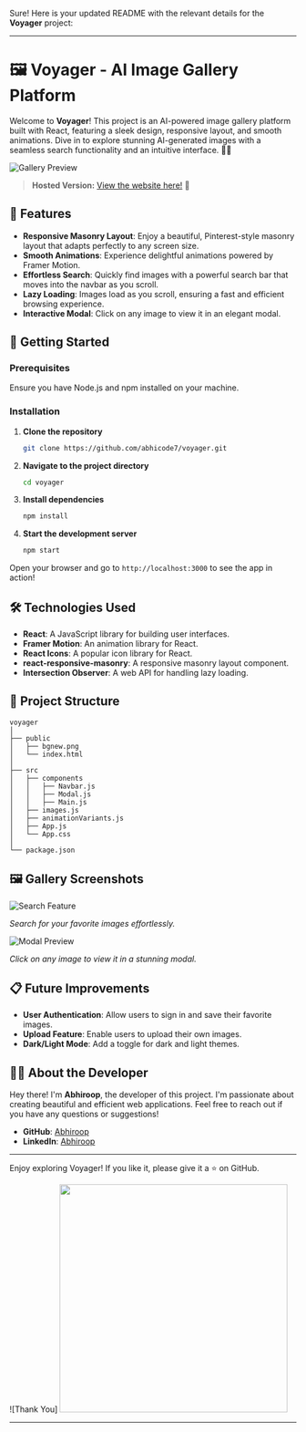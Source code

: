 Sure! Here is your updated README with the relevant details for the **Voyager** project:

---

# 🖼️ Voyager - AI Image Gallery Platform

Welcome to **Voyager**! This project is an AI-powered image gallery platform built with React, featuring a sleek design, responsive layout, and smooth animations. Dive in to explore stunning AI-generated images with a seamless search functionality and an intuitive interface. 🎨✨

![Gallery Preview](https://github.com/abhicode7/voyager/assets/87370756/495f49e5-7ce9-4103-9309-a653e95bc593) 

> **Hosted Version:** [View the website here!](https://abhicode7.github.io/voyager/) 🚀

## 🌟 Features

- **Responsive Masonry Layout**: Enjoy a beautiful, Pinterest-style masonry layout that adapts perfectly to any screen size.
- **Smooth Animations**: Experience delightful animations powered by Framer Motion.
- **Effortless Search**: Quickly find images with a powerful search bar that moves into the navbar as you scroll.
- **Lazy Loading**: Images load as you scroll, ensuring a fast and efficient browsing experience.
- **Interactive Modal**: Click on any image to view it in an elegant modal.

## 🚀 Getting Started

### Prerequisites

Ensure you have Node.js and npm installed on your machine.

### Installation

1. **Clone the repository**
    ```bash
    git clone https://github.com/abhicode7/voyager.git
    ```

2. **Navigate to the project directory**
    ```bash
    cd voyager
    ```

3. **Install dependencies**
    ```bash
    npm install
    ```

4. **Start the development server**
    ```bash
    npm start
    ```

Open your browser and go to `http://localhost:3000` to see the app in action!

## 🛠️ Technologies Used

- **React**: A JavaScript library for building user interfaces.
- **Framer Motion**: An animation library for React.
- **React Icons**: A popular icon library for React.
- **react-responsive-masonry**: A responsive masonry layout component.
- **Intersection Observer**: A web API for handling lazy loading.

## 📂 Project Structure

```
voyager
│
├── public
│   ├── bgnew.png
│   └── index.html
│
├── src
│   ├── components
│   │   ├── Navbar.js
│   │   ├── Modal.js
│   │   ├── Main.js
│   ├── images.js
│   ├── animationVariants.js
│   ├── App.js
│   └── App.css
│
└── package.json
```

## 🖼️ Gallery Screenshots

![Search Feature](https://github.com/abhicode7/voyager/assets/87370756/384ff2c8-0213-4057-842e-b2ad63fd6257)

*Search for your favorite images effortlessly.*

![Modal Preview](https://github.com/abhicode7/voyager/assets/87370756/6abc719c-91b9-4060-930b-a1683d27f4df)

*Click on any image to view it in a stunning modal.*

## 📋 Future Improvements

- **User Authentication**: Allow users to sign in and save their favorite images.
- **Upload Feature**: Enable users to upload their own images.
- **Dark/Light Mode**: Add a toggle for dark and light themes.

## 👨‍💻 About the Developer

Hey there! I'm **Abhiroop**, the developer of this project. I'm passionate about creating beautiful and efficient web applications. Feel free to reach out if you have any questions or suggestions!

- **GitHub**: [Abhiroop](https://github.com/abhicode7)
- **LinkedIn**: [Abhiroop](https://in.linkedin.com/in/abhiroopchaudhuri)

---

Enjoy exploring Voyager! If you like it, please give it a ⭐ on GitHub.

![Thank You]
<img src="https://cdn.dribbble.com/users/1889486/screenshots/5081642/thankyou_.gif" height="400">

---
